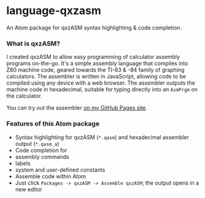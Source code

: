 # language-qxzasm

An Atom package for qxzASM syntax highlighting & code completion.

### What is qxzASM?

I created qxzASM to allow easy programming of calculator assembly programs on-the-go. It's a simple assembly language that compiles into Z80 machine code, geared towards the TI-83 & -84 family of graphing calculators. The assembler is written in JavaScript, allowing code to be compiled using any device with a web browser. The assembler outputs the machine code in hexadecimal, suitable for typing directly into an `AsmPrgm` on the calculator.

You can try out the assembler [on my GitHub Pages site](http://qxzcode.github.io/tiasm/).

### Features of this Atom package
 - Syntax highlighting for qxzASM (`*.qasm`) and hexadecimal assembler output (`*.qasm_a`)
 - Code completion for
  - assembly commands
  - labels
  - system and user-defined constants
 - Assemble code within Atom
  - Just click `Packages -> qxzASM -> Assemble qxzASM`; the output opens in a new editor

